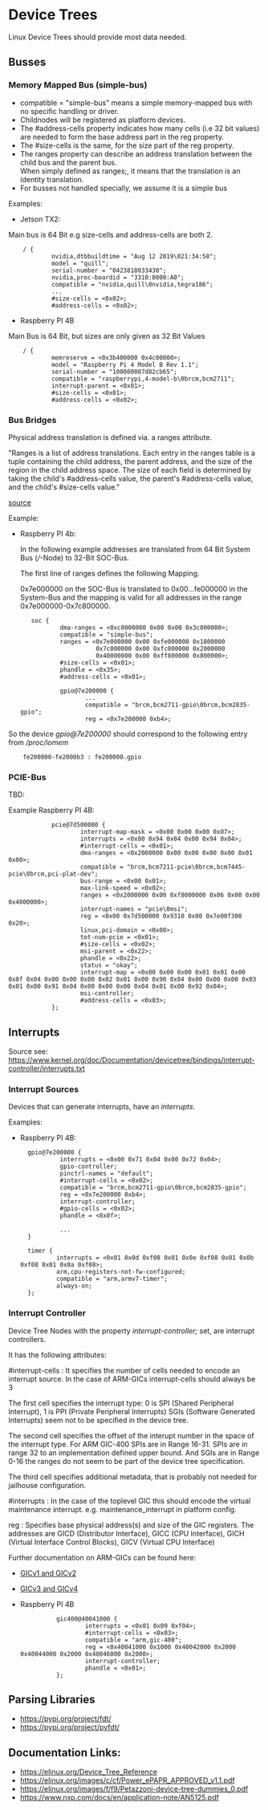 # Device Trees

Linux Device Trees should provide most data needed. 

## Busses

### Memory Mapped Bus (simple-bus)

- compatible = "simple-bus" means a simple memory-mapped bus with no specific handling or driver.
- Childnodes will be registered as platform devices.
- The #address-cells property indicates how many cells (i.e 32 bit values) are needed to form the base address part in the reg property.
- The #size-cells is the same, for the size part of the reg property.
- The ranges property can describe an address translation between the child bus and the parent bus.  
  When simply defined as ranges;, it means that the translation is an identity translation.
- For busses not handled specially, we assume it is a simple bus


Examples:

- Jetson TX2: 
  
Main bus is 64 Bit e.g size-cells and address-cells are both 2.

        / {
                nvidia,dtbbuildtime = "Aug 12 2019\021:34:58";
                model = "quill";
                serial-number = "0423818033430";
                nvidia,proc-boardid = "3310:0000:A0";
                compatible = "nvidia,quill\0nvidia,tegra186";
                ...
                #size-cells = <0x02>;
                #address-cells = <0x02>;

- Raspberry PI 4B 

Main Bus is 64 Bit, but sizes are only given as 32 Bit Values

        / {
                memreserve = <0x3b400000 0x4c00000>;
                model = "Raspberry Pi 4 Model B Rev 1.1";
                serial-number = "100000007d82cb65";
                compatible = "raspberrypi,4-model-b\0brcm,bcm2711";
                interrupt-parent = <0x01>;
                #size-cells = <0x01>;
                #address-cells = <0x02>;

### Bus Bridges

Physical address translation is defined via. a ranges attribute.

"Ranges is a list of address translations. Each entry in the ranges table is a tuple containing the child address, 
the parent address, and the size of the region in the child address space. The size of each field is determined by 
taking the child's #address-cells value, the parent's #address-cells value, and the child's #size-cells value."

[source](https://elinux.org/Device_Tree_Usage#Ranges_.28Address_Translation.29)



Example:

- Raspberry PI 4b:

  In the following example addresses are translated from 64 Bit System Bus (*/*-Node) to 32-Bit SOC-Bus.
  
  The first line of ranges defines the following Mapping.
  
  0x7e000000 on the SOC-Bus is translated to 0x00...fe000000 in the System-Bus and the mapping is valid
  for all addresses in the range  0x7e000000-0x7c800000. 
  

         soc {
                 dma-ranges = <0xc0000000 0x00 0x00 0x3c000000>;
                 compatible = "simple-bus";
                 ranges = <0x7e000000 0x00 0xfe000000 0x1800000 
				           0x7c000000 0x00 0xfc000000 0x2000000 
						   0x40000000 0x00 0xff800000 0x800000>;
                 #size-cells = <0x01>;
                 phandle = <0x35>;
                 #address-cells = <0x01>;
				 
				 gpio@7e200000 {
                        ...
                        compatible = "brcm,bcm2711-gpio\0brcm,bcm2835-gpio";
                        reg = <0x7e200000 0xb4>;

So the device *gpio@7e200000* should correspond to the following entry from */proc/iomem*

        fe200000-fe2000b3 : fe200000.gpio

### PCIE-Bus

TBD:

Example Raspberry PI 4B:

                pcie@7d500000 {
                        interrupt-map-mask = <0x00 0x00 0x00 0x07>;
                        interrupts = <0x00 0x94 0x04 0x00 0x94 0x04>;
                        #interrupt-cells = <0x01>;
						dma-ranges = <0x2000000 0x00 0x00 0x00 0x00 0x01 0x00>;
                        compatible = "brcm,bcm7211-pcie\0brcm,bcm7445-pcie\0brcm,pci-plat-dev";
                        bus-range = <0x00 0x01>;
                        max-link-speed = <0x02>;
                        ranges = <0x2000000 0x00 0xf8000000 0x06 0x00 0x00 0x4000000>;
                        interrupt-names = "pcie\0msi";
                        reg = <0x00 0x7d500000 0x9310 0x00 0x7e00f300 0x20>;
                        linux,pci-domain = <0x00>;
                        tot-num-pcie = <0x01>;
                        #size-cells = <0x02>;
                        msi-parent = <0x22>;
                        phandle = <0x22>;
                        status = "okay";
                        interrupt-map = <0x00 0x00 0x00 0x01 0x01 0x00 0x8f 0x04 0x00 0x00 0x00 0x02 0x01 0x00 0x90 0x04 0x00 0x00 0x00 0x03 0x01 0x00 0x91 0x04 0x00 0x00 0x00 0x04 0x01 0x00 0x92 0x04>;
                        msi-controller;
                        #address-cells = <0x03>;
                };




## Interrupts

Source see: <https://www.kernel.org/doc/Documentation/devicetree/bindings/interrupt-controller/interrupts.txt>

### Interrupt Sources

Devices that can generate interrupts, have an *interrupts*. 

Examples:

- Raspberry PI 4B: 

        gpio@7e200000 {
                 interrupts = <0x00 0x71 0x04 0x00 0x72 0x04>;
                 gpio-controller;
                 pinctrl-names = "default";
                 #interrupt-cells = <0x02>;
                 compatible = "brcm,bcm2711-gpio\0brcm,bcm2835-gpio";
                 reg = <0x7e200000 0xb4>;
                 interrupt-controller;
                 #gpio-cells = <0x02>;
                 phandle = <0x0f>;

                 ...
        }

        timer {
                interrupts = <0x01 0x0d 0xf08 0x01 0x0e 0xf08 0x01 0x0b 0xf08 0x01 0x0a 0xf08>;
                arm,cpu-registers-not-fw-configured;
                compatible = "arm,armv7-timer";
                always-on;
        };




### Interrupt Controller

Device Tree Nodes with the property *interrupt-controller;* set, are interrupt controllers.

It has the following attributes:

\#interrupt-cells : It specifies the number of cells needed to encode an interrupt source. In the case of ARM-GICs interrupt-cells should always be 3

   The first cell specifies the interrupt type: 0 is SPI (Shared Peripheral Interrupt), 1 is PPI (Private Peripheral Interrupts)
   SGIs (Software Generated Interrupts) seem not to be specified in the device tree.
   
   The second cell specifies the offset of the interupt number in the space of the interrupt type. 
   For ARM GIC-400 SPIs are in Range 16-31. 
   SPIs are in range 32 to an implementation defined upper bound.
   And SGIs are in Range 0-16 the ranges do not seem to be part of the device tree specification. 

   The third cell specifies additional metadata, that is probably not needed for jailhouse configuration. 

\#interrupts : In the case of the toplevel GIC this should encode the virtual maintenance interrupt. e.g. maintenance_interrupt in platform config. 

reg :  Specifies base physical address(s) and size of the GIC registers. The addresses are GICD (Distributor Interface), GICC (CPU Interface), GICH (Virtual Interface Control Blocks), GICV (Virtual CPU Interface)

Further documentation on ARM-GICs can be found here:

- [GICv1 and GICv2](https://github.com/torvalds/linux/blob/937d6eefc716a9071f0e3bada19200de1bb9d048/Documentation/devicetree/bindings/interrupt-controller/arm%2Cgic.yaml)
- [GICv3 and GICv4](https://github.com/torvalds/linux/blob/937d6eefc716a9071f0e3bada19200de1bb9d048/Documentation/devicetree/bindings/interrupt-controller/arm%2Cgic-v3.yaml)

- Raspberry PI 4B

                gic400@40041000 {
                        interrupts = <0x01 0x09 0xf04>;
                        #interrupt-cells = <0x03>;
                        compatible = "arm,gic-400";
                        reg = <0x40041000 0x1000 0x40042000 0x2000 0x40044000 0x2000 0x40046000 0x2000>;
                        interrupt-controller;
                        phandle = <0x01>;
                };




## Parsing Libraries

- <https://pypi.org/project/fdt/>
- <https://pypi.org/project/pyfdt/>


## Documentation Links:

- <https://elinux.org/Device_Tree_Reference>
- <https://elinux.org/images/c/cf/Power_ePAPR_APPROVED_v1.1.pdf>
- <https://elinux.org/images/f/f9/Petazzoni-device-tree-dummies_0.pdf>
- <https://www.nxp.com/docs/en/application-note/AN5125.pdf>
